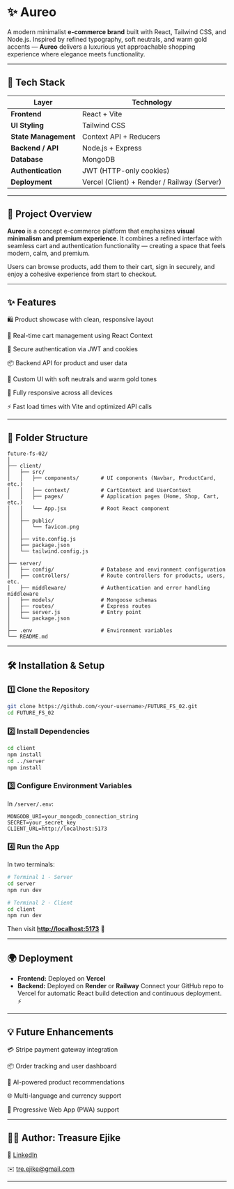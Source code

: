 # ✨ Aureo

A modern minimalist **e-commerce brand** built with React, Tailwind CSS, and Node.js. Inspired by refined typography, soft neutrals, and warm gold accents — **Aureo** delivers a luxurious yet approachable shopping experience where elegance meets functionality.

---

## 🚀 Tech Stack

| Layer                | Technology                                  |
| -------------------- | ------------------------------------------- |
| **Frontend**         | React + Vite                                |
| **UI Styling**       | Tailwind CSS                                |
| **State Management** | Context API + Reducers                      |
| **Backend / API**    | Node.js + Express                           |
| **Database**         | MongoDB                                     |
| **Authentication**   | JWT (HTTP-only cookies)                     |
| **Deployment**       | Vercel (Client) + Render / Railway (Server) |

---

## 🧠 Project Overview

**Aureo** is a concept e-commerce platform that emphasizes **visual minimalism and premium experience**.
It combines a refined interface with seamless cart and authentication functionality — creating a space that feels modern, calm, and premium.

Users can browse products, add them to their cart, sign in securely, and enjoy a cohesive experience from start to checkout.

---

## ✨ Features

🛍️ Product showcase with clean, responsive layout

🧾 Real-time cart management using React Context

🔐 Secure authentication via JWT and cookies

📦 Backend API for product and user data

🎨 Custom UI with soft neutrals and warm gold tones

📱 Fully responsive across all devices

⚡ Fast load times with Vite and optimized API calls

---

## 🧩 Folder Structure

```
future-fs-02/
│
├── client/
│   ├── src/
│   │   ├── components/       # UI components (Navbar, ProductCard, etc.)
│   │   ├── context/          # CartContext and UserContext
│   │   ├── pages/            # Application pages (Home, Shop, Cart, etc.)
│   │   └── App.jsx           # Root React component
│   │
│   ├── public/
│   │   └── favicon.png
│   │
│   ├── vite.config.js
│   ├── package.json
│   └── tailwind.config.js
│
├── server/
│   ├── config/               # Database and environment configuration
│   ├── controllers/          # Route controllers for products, users, etc.
│   ├── middleware/           # Authentication and error handling middleware
│   ├── models/               # Mongoose schemas
│   ├── routes/               # Express routes
│   ├── server.js             # Entry point
│   └── package.json
│
├── .env                      # Environment variables
└── README.md
```

---

## 🛠️ Installation & Setup

### 1️⃣ Clone the Repository

```bash
git clone https://github.com/<your-username>/FUTURE_FS_02.git
cd FUTURE_FS_02
```

### 2️⃣ Install Dependencies

```bash
cd client
npm install
cd ../server
npm install
```

### 3️⃣ Configure Environment Variables

In `/server/.env`:

```
MONGODB_URI=your_mongodb_connection_string
SECRET=your_secret_key
CLIENT_URL=http://localhost:5173
```

### 4️⃣ Run the App

In two terminals:

```bash
# Terminal 1 - Server
cd server
npm run dev

# Terminal 2 - Client
cd client
npm run dev
```

Then visit **[http://localhost:5173](http://localhost:5173)** 🎉

---

## 🌍 Deployment

- **Frontend:** Deployed on **Vercel**
- **Backend:** Deployed on **Render** or **Railway**
  Connect your GitHub repo to Vercel for automatic React build detection and continuous deployment. ⚡

---

## 💡 Future Enhancements

💳 Stripe payment gateway integration

📦 Order tracking and user dashboard

🧠 AI-powered product recommendations

🌐 Multi-language and currency support

📱 Progressive Web App (PWA) support

---

## 👨‍💻 Author: Treasure Ejike

💼 [LinkedIn](https://linkedin.com/in/treasure-ejike)

✉️ [tre.ejike@gmail.com](mailto:tre.ejike@gmail.com)

---
